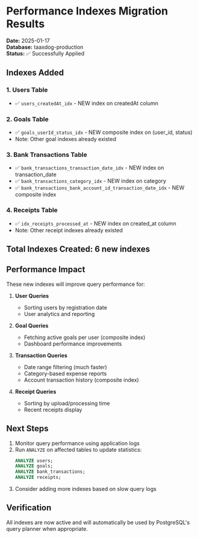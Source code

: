 # Performance Indexes Migration Results

**Date:** 2025-01-17  
**Database:** taaxdog-production  
**Status:** ✅ Successfully Applied

## Indexes Added

### 1. Users Table
- ✅ `users_createdAt_idx` - NEW index on createdAt column

### 2. Goals Table  
- ✅ `goals_userId_status_idx` - NEW composite index on (user_id, status)
- Note: Other goal indexes already existed

### 3. Bank Transactions Table
- ✅ `bank_transactions_transaction_date_idx` - NEW index on transaction_date
- ✅ `bank_transactions_category_idx` - NEW index on category  
- ✅ `bank_transactions_bank_account_id_transaction_date_idx` - NEW composite index

### 4. Receipts Table
- ✅ `idx_receipts_processed_at` - NEW index on created_at column
- Note: Other receipt indexes already existed

## Total Indexes Created: 6 new indexes

## Performance Impact

These new indexes will improve query performance for:

1. **User Queries**
   - Sorting users by registration date
   - User analytics and reporting

2. **Goal Queries**  
   - Fetching active goals per user (composite index)
   - Dashboard performance improvements

3. **Transaction Queries**
   - Date range filtering (much faster)
   - Category-based expense reports
   - Account transaction history (composite index)

4. **Receipt Queries**
   - Sorting by upload/processing time
   - Recent receipts display

## Next Steps

1. Monitor query performance using application logs
2. Run `ANALYZE` on affected tables to update statistics:
   ```sql
   ANALYZE users;
   ANALYZE goals;
   ANALYZE bank_transactions;
   ANALYZE receipts;
   ```
3. Consider adding more indexes based on slow query logs

## Verification

All indexes are now active and will automatically be used by PostgreSQL's query planner when appropriate.